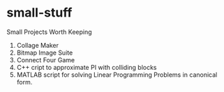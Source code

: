 # small-stuff
Small Projects Worth Keeping

1. Collage Maker
2. Bitmap Image Suite
3. Connect Four Game
4. C++ cript to approximate PI with colliding blocks
5. MATLAB script for solving Linear Programming Problems in canonical form.
